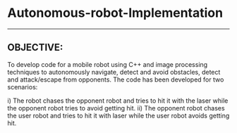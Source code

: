 # Autonomous-robot-Implementation
---------------------------------
OBJECTIVE:
----------
To develop code for a mobile robot using C++ and image processing techniques to autonomously navigate, detect and avoid obstacles, detect and attack/escape from opponents. The code has been developed for two scenarios:

i) The robot chases the opponent robot and tries to hit it with the laser while the opponent robot tries to avoid getting hit. 
ii) The opponent robot chases the user robot and tries to hit it with laser while the user robot avoids getting hit.


